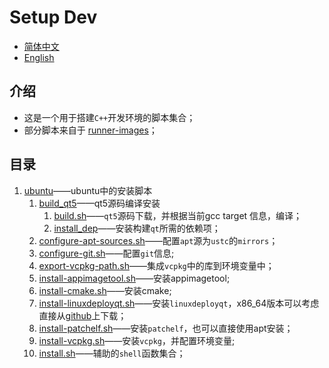 # Setup Dev

- [简体中文](README.md)
- [English](README.en.md)

## 介绍

- 这是一个用于搭建`C++`开发环境的脚本集合；
- 部分脚本来自于 [runner-images](https://github.com/actions/runner-images)；

## 目录

1. [ubuntu](ubuntu)——ubuntu中的安装脚本
   1. [build_qt5](/ubuntu/build_qt5)——qt5源码编译安装
      1. [build.sh](/ubuntu/build_qt5/build.sh)——`qt5`源码下载，并根据当前gcc target 信息，编译；
      2. [install_dep](/ubuntu/build_qt5/install_dep)——安装构建`qt`所需的依赖项；
   2. [configure-apt-sources.sh](/ubuntu/configure-apt-sources.sh)——配置`apt`源为`ustc`的`mirrors`；
   3. [configure-git.sh](/ubuntu/configure-git.sh)——配置`git`信息;
   4. [export-vcpkg-path.sh](/ubuntu/export-vcpkg-path.sh)——集成`vcpkg`中的库到环境变量中；
   5. [install-appimagetool.sh](/ubuntu/install-appimagetool.sh)——安装appimagetool;
   6. [install-cmake.sh](/ubuntu/install-cmake.sh)——安装cmake;
   7. [install-linuxdeployqt.sh](/ubuntu/install-linuxdeployqt.sh)——安装`linuxdeployqt`，x86_64版本可以考虑直接从[github](https://github.com/probonopd/linuxdeployqt/releases/download/continuous/linuxdeployqt-continuous-x86_64.AppImage)上下载；
   8. [install-patchelf.sh](/ubuntu/install-patchelf.sh)——安装`patchelf`，也可以直接使用apt安装；
   9. [install-vcpkg.sh](/ubuntu/install-vcpkg.sh)——安装`vcpkg`，并配置环境变量;
   10. [install.sh](/ubuntu/install.sh)——辅助的`shell`函数集合；
